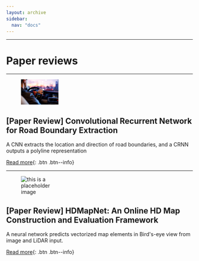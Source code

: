 ```yaml
---
layout: archive
sidebar:
  nav: "docs"
---
```


---

# Paper reviews

---

<figure style="width: 20%" class="align-left">
  <img src="/assets/images/2021-09-28-Convolutional_Recurrent_Network_for_Road_Boundary_Extraction/header.PNG" alt="this is a placeholder image">
</figure>

## [Paper Review] Convolutional Recurrent Network for Road Boundary Extraction

A CNN extracts the location and direction of road boundaries, and a CRNN outputs a polyline representation

[Read more](https://youngwoong-cho.github.io/Convolutional_Recurrent_Network_for_Road_Boundary_Extraction){: .btn .btn--info}

---

<figure style="width: 20%" class="align-left">
  <img src="/assets/images/2021-10-05-HDMapNet/header.jpg" alt="this is a placeholder image">
</figure>

## [Paper Review] HDMapNet: An Online HD Map Construction and Evaluation Framework

A neural network predicts vectorized map elements in Bird's-eye view from image and LiDAR input.

[Read more](https://youngwoong-cho.github.io/HDMapNet){: .btn .btn--info}